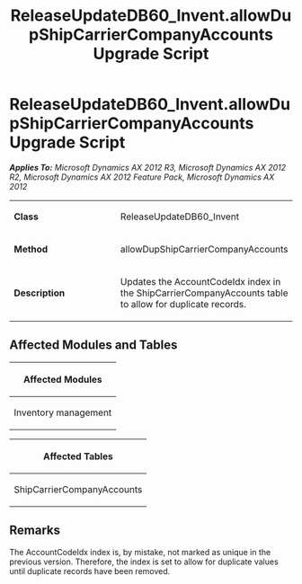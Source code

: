﻿---
title: ReleaseUpdateDB60_Invent.allowDupShipCarrierCompanyAccounts Upgrade Script
TOCTitle: ReleaseUpdateDB60_Invent.allowDupShipCarrierCompanyAccounts Upgrade Script
ms:assetid: 55120a2a-27bd-e33e-7e1f-34f596c6050f
ms:mtpsurl: https://msdn.microsoft.com/en-us/library/JJ736170(v=AX.60)
ms:contentKeyID: 49708346
ms.date: 05/18/2015
mtps_version: v=AX.60
---

# ReleaseUpdateDB60\_Invent.allowDupShipCarrierCompanyAccounts Upgrade Script 


_**Applies To:** Microsoft Dynamics AX 2012 R3, Microsoft Dynamics AX 2012 R2, Microsoft Dynamics AX 2012 Feature Pack, Microsoft Dynamics AX 2012_

<table>
<colgroup>
<col style="width: 50%" />
<col style="width: 50%" />
</colgroup>
<tbody>
<tr class="odd">
<td><p><strong>Class</strong></p></td>
<td><p>ReleaseUpdateDB60_Invent</p></td>
</tr>
<tr class="even">
<td><p><strong>Method</strong></p></td>
<td><p>allowDupShipCarrierCompanyAccounts</p></td>
</tr>
<tr class="odd">
<td><p><strong>Description</strong></p></td>
<td><p>Updates the AccountCodeIdx index in the ShipCarrierCompanyAccounts table to allow for duplicate records.</p></td>
</tr>
</tbody>
</table>


## Affected Modules and Tables

<table>
<colgroup>
<col style="width: 100%" />
</colgroup>
<thead>
<tr class="header">
<th><p>Affected Modules</p></th>
</tr>
</thead>
<tbody>
<tr class="odd">
<td><p>Inventory management</p></td>
</tr>
</tbody>
</table>


<table>
<colgroup>
<col style="width: 100%" />
</colgroup>
<thead>
<tr class="header">
<th><p>Affected Tables</p></th>
</tr>
</thead>
<tbody>
<tr class="odd">
<td><p>ShipCarrierCompanyAccounts</p></td>
</tr>
</tbody>
</table>


## Remarks

The AccountCodeIdx index is, by mistake, not marked as unique in the previous version. Therefore, the index is set to allow for duplicate values until duplicate records have been removed.

  


